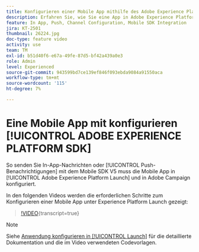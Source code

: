 ```yaml
---
title: Konfigurieren einer Mobile App mithilfe des Adobe Experience Platform SDK
description: Erfahren Sie, wie Sie eine App in Adobe Experience Platform Launch einrichten und in Adobe Campaign konfigurieren.
feature: In App, Push, Channel Configuration, Mobile SDK Integration
jira: KT-2501
thumbnail: 26224.jpg
doc-type: feature video
activity: use
team: TM
exl-id: b51d40f6-e67a-49fe-87d5-bf42a439a0e3
role: Admin
level: Experienced
source-git-commit: 943599bd7ce139ef846f093ebda9084a91550aca
workflow-type: tm+mt
source-wordcount: '115'
ht-degree: 7%

---
```



# Eine Mobile App mit konfigurieren [!UICONTROL ADOBE EXPERIENCE PLATFORM SDK]

So senden Sie In-App-Nachrichten oder [!UICONTROL Push-Benachrichtigungen] mit dem Mobile SDK V5 muss die Mobile App in [!UICONTROL Adobe Experience Platform Launch] und in Adobe Campaign konfiguriert.

In den folgenden Videos werden die erforderlichen Schritte zum Konfigurieren einer Mobile App unter Experience Platform Launch gezeigt:

>[!VIDEO](https://video.tv.adobe.com/v/26224?learn=on){transcript=true}

>[!NOTE]
>
>Siehe [Anwendung konfigurieren in [!UICONTROL Launch]](https://experienceleague.adobe.com/docs/campaign-standard/using/administrating/configuring-channels/configuring-a-mobile-application.html?lang=en) für die detaillierte Dokumentation und die im Video verwendeten Codevorlagen.
